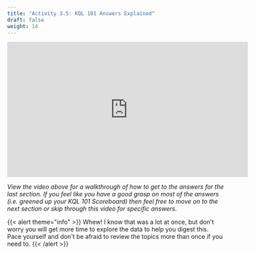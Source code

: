 ```yaml
---
title: "Activity 3.5: KQL 101 Answers Explained"
draft: false
weight: 14
---
```


<p style="text-align: center;"><iframe width="560" height="315" src="https://www.youtube.com/embed/13ymQy0pFZPQ" frameborder="0" allow="accelerometer; autoplay; encrypted-media; gyroscope; picture-in-picture" allowfullscreen></iframe></p>


*View the video above for a walkthrough of how to get to the answers for the last section. If you feel like you have a good grasp on most of the answers (i.e. greened up your KQL 101 Scoreboard) then feel free to move on to the next section or skip through this video for specific answers.*


{{< alert theme="info" >}} Whew! I know that was a lot at once, but don't worry you will get more time to explore the data to help you digest this. Pace yourself and don't be afraid to review the topics more than once if you need to. {{< /alert >}}